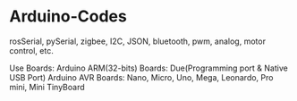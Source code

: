 # Arduino-Codes
rosSerial, pySerial, zigbee, I2C, JSON, bluetooth, pwm, analog, motor control, etc.

Use Boards: 
  Arduino ARM(32-bits) Boards: Due(Programming port & Native USB Port)
  Arduino AVR Boards: Nano, Micro, Uno, Mega, Leonardo, Pro mini, Mini
  TinyBoard
